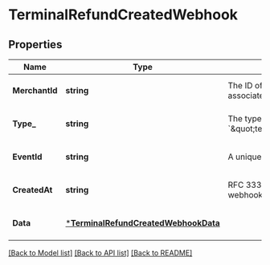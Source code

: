 # TerminalRefundCreatedWebhook

## Properties

 Name           | Type                                                                         | Description                                                                           | Notes                        
----------------|------------------------------------------------------------------------------|---------------------------------------------------------------------------------------|------------------------------
 **MerchantId** | **string**                                                                   | The ID of the target merchant associated with the event.                              | [optional] [default to null] 
 **Type_**      | **string**                                                                   | The type of event this represents, &#x60;\&quot;terminal.refund.created\&quot;&#x60;. | [optional] [default to null] 
 **EventId**    | **string**                                                                   | A unique ID for the webhook event.                                                    | [optional] [default to null] 
 **CreatedAt**  | **string**                                                                   | RFC 3339 timestamp of when the webhook event was created.                             | [optional] [default to null] 
 **Data**       | [***TerminalRefundCreatedWebhookData**](TerminalRefundCreatedWebhookData.md) |                                                                                       | [optional] [default to null] 

[[Back to Model list]](../README.md#documentation-for-models) [[Back to API list]](../README.md#documentation-for-api-endpoints) [[Back to README]](../README.md)

